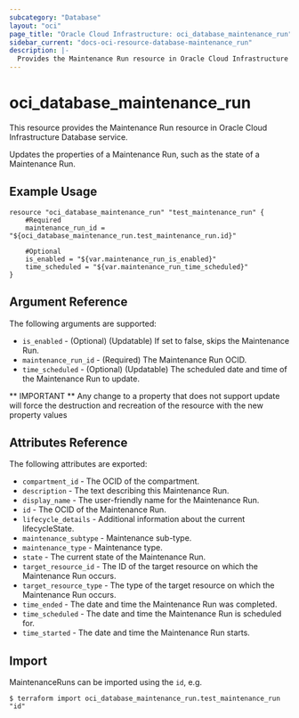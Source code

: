```yaml
---
subcategory: "Database"
layout: "oci"
page_title: "Oracle Cloud Infrastructure: oci_database_maintenance_run"
sidebar_current: "docs-oci-resource-database-maintenance_run"
description: |-
  Provides the Maintenance Run resource in Oracle Cloud Infrastructure Database service
---
```


# oci_database_maintenance_run
This resource provides the Maintenance Run resource in Oracle Cloud Infrastructure Database service.

Updates the properties of a Maintenance Run, such as the state of a Maintenance Run.

## Example Usage

```hcl
resource "oci_database_maintenance_run" "test_maintenance_run" {
	#Required
	maintenance_run_id = "${oci_database_maintenance_run.test_maintenance_run.id}"

	#Optional
	is_enabled = "${var.maintenance_run_is_enabled}"
	time_scheduled = "${var.maintenance_run_time_scheduled}"
}
```

## Argument Reference

The following arguments are supported:

* `is_enabled` - (Optional) (Updatable) If set to false, skips the Maintenance Run.
* `maintenance_run_id` - (Required) The Maintenance Run OCID.
* `time_scheduled` - (Optional) (Updatable) The scheduled date and time of the Maintenance Run to update.


** IMPORTANT **
Any change to a property that does not support update will force the destruction and recreation of the resource with the new property values

## Attributes Reference

The following attributes are exported:

* `compartment_id` - The OCID of the compartment.
* `description` - The text describing this Maintenance Run.
* `display_name` - The user-friendly name for the Maintenance Run.
* `id` - The OCID of the Maintenance Run.
* `lifecycle_details` - Additional information about the current lifecycleState.
* `maintenance_subtype` - Maintenance sub-type.
* `maintenance_type` - Maintenance type.
* `state` - The current state of the Maintenance Run.
* `target_resource_id` - The ID of the target resource on which the Maintenance Run occurs.
* `target_resource_type` - The type of the target resource on which the Maintenance Run occurs.
* `time_ended` - The date and time the Maintenance Run was completed.
* `time_scheduled` - The date and time the Maintenance Run is scheduled for.
* `time_started` - The date and time the Maintenance Run starts.

## Import

MaintenanceRuns can be imported using the `id`, e.g.

```
$ terraform import oci_database_maintenance_run.test_maintenance_run "id"
```

